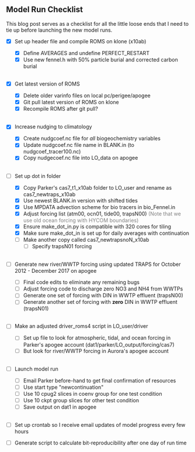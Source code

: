 ## Model Run Checklist

This blog post serves as a checklist for all the little loose ends that I need to tie up before launching the new model runs.

- [x] Set up header file and compile ROMS on klone (x10ab)
    - [x] Define AVERAGES and undefine PERFECT_RESTART
    - [x] Use new fennel.h with 50% particle burial and corrected carbon burial 
<br><br>

- [x] Get latest version of ROMS
    - [x] Delete older varinfo files on local pc/perigee/apogee
    - [x] Git pull latest version of ROMS on klone
    - [x] Recompile ROMS after git pull?
<br><br>

- [x] Increase nudging to climatology
    - [x] Create nudgcoef.nc file for *all* biogeochemistry variables
    - [x] Update nudgcoef.nc file name in BLANK.in (to nudgcoef_tracer100.nc)
    - [x] Copy nudgecoef.nc file into LO_data on apogee
<br><br>

- [ ] Set up dot in folder
     - [x] Copy Parker's cas7_t1_x10ab folder to LO_user and rename as cas7_newtraps_x10ab
     - [x] Use newest BLANK.in version with shifted tides
     - [x] Use MPDATA advection scheme for bio tracers in bio_Fennel.in
     - [x] Adjust forcing list (atm00, ocn01, tide00, trapsN00) <span style="color:gray">(Note that we use old ocean forcing with HYCOM boundaries)</span>
     - [x] Ensure make_dot_in.py is compatible with 320 cores for tiling
     - [x] Make sure make_dot_in is set up for daily averages with continuation
     - [ ] Make another copy called cas7_newtrapsnoN_x10ab
        - [ ] Specify trapsN01 forcing
<br><br>

- [ ] Generate new river/WWTP forcing using updated TRAPS for October 2012 - December 2017 on apogee
    - [ ] Final code edits to eliminate any remaining bugs
    - [ ] Adjust forcing code to discharge zero NO3 and NH4 from WWTPs
    - [ ] Generate one set of forcing with DIN in WWTP effluent (trapsN00)
    - [ ] Generate another set of forcing with **zero** DIN in WWTP effluent (trapsN01)
<br><br>

- [ ] Make an adjusted driver_roms4 script in LO_user/driver
    - [ ] Set up file to look for atmospheric, tidal, and ocean forcing in Parker's apogee account (dat1/parker/LO_output/forcing/cas7)
    - [ ] But look for river/WWTP forcing in Aurora's apogee account
<br><br>

- [ ] Launch model run
    - [ ] Email Parker before-hand to get final confirmation of resources
    - [ ] Use start type "newcontinuation"
    - [ ] Use 10 cpug2 slices in coenv group for one test condition
    - [ ] Use 10 ckpt group slices for other test condition
    - [ ] Save output on dat1 in apogee
<br><br>

- [ ] Set up crontab so I receive email updates of model progress every few hours

- [ ] Generate script to calculate bit-reproducibility after one day of run time
